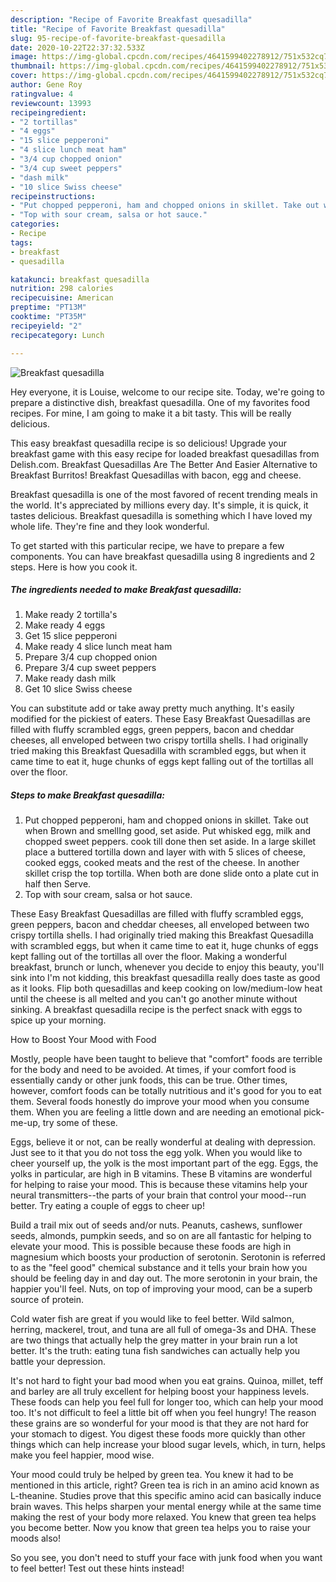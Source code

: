 ```yaml
---
description: "Recipe of Favorite Breakfast quesadilla"
title: "Recipe of Favorite Breakfast quesadilla"
slug: 95-recipe-of-favorite-breakfast-quesadilla
date: 2020-10-22T22:37:32.533Z
image: https://img-global.cpcdn.com/recipes/4641599402278912/751x532cq70/breakfast-quesadilla-recipe-main-photo.jpg
thumbnail: https://img-global.cpcdn.com/recipes/4641599402278912/751x532cq70/breakfast-quesadilla-recipe-main-photo.jpg
cover: https://img-global.cpcdn.com/recipes/4641599402278912/751x532cq70/breakfast-quesadilla-recipe-main-photo.jpg
author: Gene Roy
ratingvalue: 4
reviewcount: 13993
recipeingredient:
- "2 tortillas"
- "4 eggs"
- "15 slice pepperoni"
- "4 slice lunch meat ham"
- "3/4 cup chopped onion"
- "3/4 cup sweet peppers"
- "dash milk"
- "10 slice Swiss cheese"
recipeinstructions:
- "Put chopped pepperoni, ham and chopped onions in skillet. Take out when Brown and smellIng good, set aside.  Put whisked egg, milk and chopped sweet peppers. cook till done then set aside. In a large skillet place a buttered tortilla down and layer with with 5 slices of cheese, cooked eggs, cooked meats and the rest of the cheese.  In another skillet crisp the top tortilla.  When both are done  slide onto a plate cut in half then Serve."
- "Top with sour cream, salsa or hot sauce."
categories:
- Recipe
tags:
- breakfast
- quesadilla

katakunci: breakfast quesadilla 
nutrition: 298 calories
recipecuisine: American
preptime: "PT13M"
cooktime: "PT35M"
recipeyield: "2"
recipecategory: Lunch

---
```



![Breakfast quesadilla](https://img-global.cpcdn.com/recipes/4641599402278912/751x532cq70/breakfast-quesadilla-recipe-main-photo.jpg)

Hey everyone, it is Louise, welcome to our recipe site. Today, we're going to prepare a distinctive dish, breakfast quesadilla. One of my favorites food recipes. For mine, I am going to make it a bit tasty. This will be really delicious.

This easy breakfast quesadilla recipe is so delicious! Upgrade your breakfast game with this easy recipe for loaded breakfast quesadillas from Delish.com. Breakfast Quesadillas Are The Better And Easier Alternative to Breakfast Burritos! Breakfast Quesadillas with bacon, egg and cheese.

Breakfast quesadilla is one of the most favored of recent trending meals in the world. It's appreciated by millions every day. It's simple, it is quick, it tastes delicious. Breakfast quesadilla is something which I have loved my whole life. They're fine and they look wonderful.


To get started with this particular recipe, we have to prepare a few components. You can have breakfast quesadilla using 8 ingredients and 2 steps. Here is how you cook it.

<!--inarticleads1-->

##### The ingredients needed to make Breakfast quesadilla:

1. Make ready 2 tortilla&#39;s
1. Make ready 4 eggs
1. Get 15 slice pepperoni
1. Make ready 4 slice lunch meat ham
1. Prepare 3/4 cup chopped onion
1. Prepare 3/4 cup sweet peppers
1. Make ready dash milk
1. Get 10 slice Swiss cheese


You can substitute add or take away pretty much anything. It&#39;s easily modified for the pickiest of eaters. These Easy Breakfast Quesadillas are filled with fluffy scrambled eggs, green peppers, bacon and cheddar cheeses, all enveloped between two crispy tortilla shells. I had originally tried making this Breakfast Quesadilla with scrambled eggs, but when it came time to eat it, huge chunks of eggs kept falling out of the tortillas all over the floor. 

<!--inarticleads2-->

##### Steps to make Breakfast quesadilla:

1. Put chopped pepperoni, ham and chopped onions in skillet. Take out when Brown and smellIng good, set aside.  Put whisked egg, milk and chopped sweet peppers. cook till done then set aside. In a large skillet place a buttered tortilla down and layer with with 5 slices of cheese, cooked eggs, cooked meats and the rest of the cheese.  In another skillet crisp the top tortilla.  When both are done  slide onto a plate cut in half then Serve.
1. Top with sour cream, salsa or hot sauce.


These Easy Breakfast Quesadillas are filled with fluffy scrambled eggs, green peppers, bacon and cheddar cheeses, all enveloped between two crispy tortilla shells. I had originally tried making this Breakfast Quesadilla with scrambled eggs, but when it came time to eat it, huge chunks of eggs kept falling out of the tortillas all over the floor. Making a wonderful breakfast, brunch or lunch, whenever you decide to enjoy this beauty, you&#39;ll sink into I&#39;m not kidding, this breakfast quesadilla really does taste as good as it looks. Flip both quesadillas and keep cooking on low/medium-low heat until the cheese is all melted and you can&#39;t go another minute without sinking. A breakfast quesadilla recipe is the perfect snack with eggs to spice up your morning. 

How to Boost Your Mood with Food


Mostly, people have been taught to believe that "comfort" foods are terrible for the body and need to be avoided. At times, if your comfort food is essentially candy or other junk foods, this can be true. Other times, however, comfort foods can be totally nutritious and it's good for you to eat them. Several foods honestly do improve your mood when you consume them. When you are feeling a little down and are needing an emotional pick-me-up, try some of these.

Eggs, believe it or not, can be really wonderful at dealing with depression. Just see to it that you do not toss the egg yolk. When you would like to cheer yourself up, the yolk is the most important part of the egg. Eggs, the yolks in particular, are high in B vitamins. These B vitamins are wonderful for helping to raise your mood. This is because these vitamins help your neural transmitters--the parts of your brain that control your mood--run better. Try eating a couple of eggs to cheer up!

Build a trail mix out of seeds and/or nuts. Peanuts, cashews, sunflower seeds, almonds, pumpkin seeds, and so on are all fantastic for helping to elevate your mood. This is possible because these foods are high in magnesium which boosts your production of serotonin. Serotonin is referred to as the "feel good" chemical substance and it tells your brain how you should be feeling day in and day out. The more serotonin in your brain, the happier you'll feel. Nuts, on top of improving your mood, can be a superb source of protein.

Cold water fish are great if you would like to feel better. Wild salmon, herring, mackerel, trout, and tuna are all full of omega-3s and DHA. These are two things that actually help the grey matter in your brain run a lot better. It's the truth: eating tuna fish sandwiches can actually help you battle your depression. 

It's not hard to fight your bad mood when you eat grains. Quinoa, millet, teff and barley are all truly excellent for helping boost your happiness levels. These foods can help you feel full for longer too, which can help your mood too. It's not difficult to feel a little bit off when you feel hungry! The reason these grains are so wonderful for your mood is that they are not hard for your stomach to digest. You digest these foods more quickly than other things which can help increase your blood sugar levels, which, in turn, helps make you feel happier, mood wise.

Your mood could truly be helped by green tea. You knew it had to be mentioned in this article, right? Green tea is rich in an amino acid known as L-theanine. Studies prove that this specific amino acid can basically induce brain waves. This helps sharpen your mental energy while at the same time making the rest of your body more relaxed. You knew that green tea helps you become better. Now you know that green tea helps you to raise your moods also!

So you see, you don't need to stuff your face with junk food when you want to feel better! Test out  these hints  instead!

